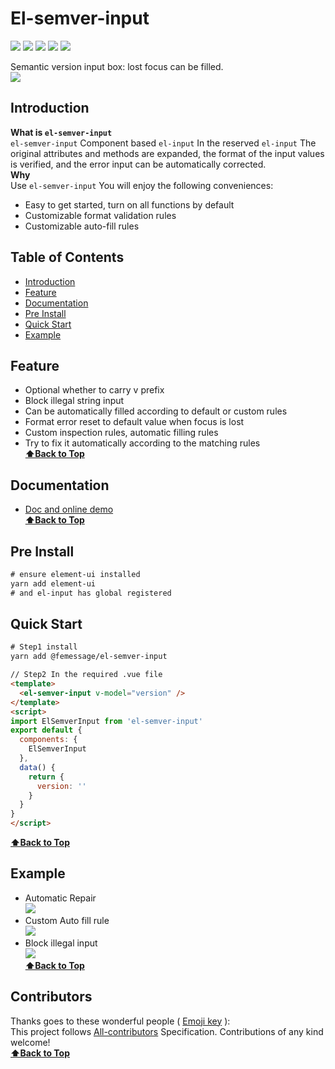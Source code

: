 # El-semver-input

[![](https://img.shields.io/npm/dm/@femessage/el-semver-input.svg#align=left&display=inline&height=20&originHeight=20&originWidth=134&status=done&width=134)](https://www.npmjs.com/package/@femessage/el-semver-input) ![](https://img.shields.io/npm/v/@femessage/el-semver-input.svg#align=left&display=inline&height=20&originHeight=20&originWidth=80&status=done&width=80) [![](https://img.shields.io/npm/l/@femessage/el-semver-input.svg#align=left&display=inline&height=20&originHeight=20&originWidth=78&status=done&width=78)](https://github.com/FEMessage/el-semver-input/blob/master/LICENSE) ![](https://img.shields.io/badge/PRs-welcome-brightgreen.svg#align=left&display=inline&height=20&originHeight=20&originWidth=90&status=done&width=90) [![](https://img.shields.io/badge/%F0%9F%A4%96-release%20notes-00B2EE.svg#align=left&display=inline&height=20&originHeight=20&originWidth=104&status=done&width=104)](https://github-tools.github.io/github-release-notes/)

Semantic version input box: lost focus can be filled.<br />![](https://cdn.nlark.com/yuque/0/2019/gif/224563/1561953196140-1fec3064-560c-4001-9f88-366be556cab8.gif#align=left&display=inline&height=87&originHeight=87&originWidth=1131&size=0&status=done&width=1131)

<a name="Introduction"></a>
## Introduction

**What is `el-semver-input`**<br />`el-semver-input` Component based `el-input` In the reserved `el-input` The original attributes and methods are expanded, the format of the input values is verified, and the error input can be automatically corrected.<br />**Why**<br />Use `el-semver-input` You will enjoy the following conveniences:

- Easy to get started, turn on all functions by default
- Customizable format validation rules
- Customizable auto-fill rules

<a name="65f5152b"></a>
## Table of Contents

- [Introduction](https://www.yuque.com/deepexi-serverless/onx52o/rx1oac?translate=en#introduction)
- [Feature](https://www.yuque.com/deepexi-serverless/onx52o/rx1oac?translate=en#feature)
- [Documentation](https://www.yuque.com/deepexi-serverless/onx52o/rx1oac?translate=en#documentation)
- [Pre Install](https://www.yuque.com/deepexi-serverless/onx52o/rx1oac?translate=en#pre-install)
- [Quick Start](https://www.yuque.com/deepexi-serverless/onx52o/rx1oac?translate=en#quick-start)
- [Example](https://www.yuque.com/deepexi-serverless/onx52o/rx1oac?translate=en#example)

<a name="Feature"></a>
## Feature

- Optional whether to carry v prefix
- Block illegal string input
- Can be automatically filled according to default or custom rules
- Format error reset to default value when focus is lost
- Custom inspection rules, automatic filling rules
- Try to fix it automatically according to the matching rules<br />**[⬆Back to Top](https://www.yuque.com/deepexi-serverless/onx52o/rx1oac?translate=en#table-of-contents)**

<a name="Documentation"></a>
## Documentation

- [Doc and online demo](https://femessage.github.io/el-semver-input/)<br />**[⬆Back to Top](https://www.yuque.com/deepexi-serverless/onx52o/rx1oac?translate=en#table-of-contents)**

<a name="5bc0fb1f"></a>
## Pre Install

```html
# ensure element-ui installed
yarn add element-ui
# and el-input has global registered
```

<a name="411eaaaa"></a>
## Quick Start

```html
# Step1 install
yarn add @femessage/el-semver-input
```

```html
// Step2 In the required .vue file
<template>
  <el-semver-input v-model="version" />
</template>
<script>
import ElSemverInput from 'el-semver-input'
export default {
  components: {
    ElSemverInput
  },
  data() {
    return {
      version: ''
    }
  }
}
</script>
```

**[⬆Back to Top](https://www.yuque.com/deepexi-serverless/onx52o/rx1oac?translate=en#table-of-contents)**

<a name="Example"></a>
## Example

- Automatic Repair<br />![](https://cdn.nlark.com/yuque/0/2019/gif/224563/1561953196250-1506ad60-6111-48b6-a4ca-0cdb17fc8b06.gif#align=left&display=inline&height=603&originHeight=603&originWidth=1261&size=0&status=done&width=1261)
- Custom Auto fill rule<br />![](https://cdn.nlark.com/yuque/0/2019/gif/224563/1561953196274-3c1fd76a-f0f8-4706-a3af-c8ae0b606d79.gif#align=left&display=inline&height=603&originHeight=603&originWidth=1261&size=0&status=done&width=1261)
- Block illegal input<br />![](https://cdn.nlark.com/yuque/0/2019/gif/224563/1561953196218-47085f92-e8e3-4ddb-8596-c7d3b0b2f6f9.gif#align=left&display=inline&height=603&originHeight=603&originWidth=1261&size=0&status=done&width=1261)<br />**[⬆Back to Top](https://www.yuque.com/deepexi-serverless/onx52o/rx1oac?translate=en#table-of-contents)**

<a name="Contributors"></a>
## Contributors

Thanks goes to these wonderful people ( [Emoji key](https://allcontributors.org/docs/en/emoji-key) ):<br />This project follows [All-contributors](https://github.com/all-contributors/all-contributors) Specification. Contributions of any kind welcome!<br />**[⬆Back to Top](https://www.yuque.com/deepexi-serverless/onx52o/rx1oac?translate=en#table-of-contents)**
